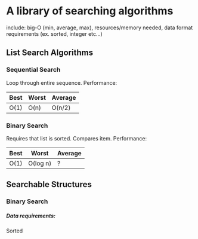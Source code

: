 # A library of searching algorithms
include: big-O (min, average, max), resources/memory needed, data format requirements (ex. sorted, integer etc...)

## List Search Algorithms
### Sequential Search
Loop through entire sequence. Performance:

| Best | Worst | Average |
| ---- | ----- | ------- |
| O(1) | O(n) | O(n/2) |


### Binary Search

Requires that list is sorted. Compares item. Performance:

| Best | Worst | Average |
| ---- | ----- | ------- |
| O(1) | O(log n) | ? |


## Searchable Structures

### Binary Search
##### Data requirements:
Sorted
